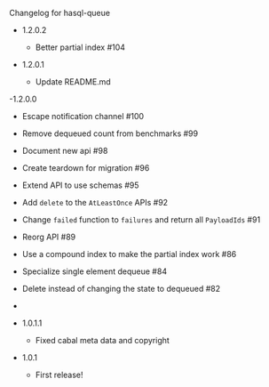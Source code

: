 Changelog for hasql-queue
- 1.2.0.2
  - Better partial index #104

- 1.2.0.1
  - Update README.md

-1.2.0.0
  - Escape notification channel #100
  - Remove dequeued count from benchmarks #99
  - Document new api #98
  - Create teardown for migration #96
  - Extend API to use schemas #95
  - Add `delete` to the `AtLeastOnce` APIs #92
  - Change `failed` function to `failures` and return all `PayloadIds` #91
  - Reorg API #89
  - Use a compound index to make the partial index work #86
  - Specialize single element dequeue #84
  - Delete instead of changing the state to dequeued #82
  -


- 1.0.1.1
  - Fixed cabal meta data and copyright

- 1.0.1
  - First release!
